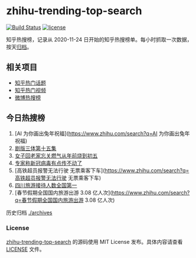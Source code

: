 # zhihu-trending-top-search

[![Build Status](https://github.com/justjavac/zhihu-trending-top-search/workflows/ci/badge.svg?branch=main)](https://github.com/justjavac/zhihu-trending-top-search/actions)
[![license](https://img.shields.io/github/license/justjavac/zhihu-trending-top-search)](https://github.com/justjavac/zhihu-trending-top-search/blob/main/LICENSE)

知乎热搜榜，记录从 2020-11-24
日开始的知乎热搜榜单。每小时抓取一次数据，按天[归档](./archives)。

## 相关项目

- [知乎热门话题](https://github.com/justjavac/zhihu-trending-hot-questions)
- [知乎热门视频](https://github.com/justjavac/zhihu-trending-hot-video)
- [微博热搜榜](https://github.com/justjavac/weibo-trending-hot-search)

## 今日热搜榜

<!-- BEGIN -->
<!-- 最后更新时间 Sat Jan 28 2023 20:12:15 GMT+0800 (China Standard Time) -->

1. [AI 为你画出兔年祝福](https://www.zhihu.com/search?q=AI 为你画出兔年祝福)
1. [剧版三体第十五集](https://www.zhihu.com/search?q=剧版三体第十五集)
1. [女子回老家忘关燃气从年前烧到初五](https://www.zhihu.com/search?q=女子回老家忘关燃气从年前烧到初五)
1. [专家称新冠病毒有点传不动了](https://www.zhihu.com/search?q=专家称新冠病毒有点传不动了)
1. [高铁超员报警无法行驶
   无票乘客下车](https://www.zhihu.com/search?q=高铁超员报警无法行驶
   无票乘客下车)
1. [四川旅游接待人数全国第一](https://www.zhihu.com/search?q=四川旅游接待人数全国第一)
1. [春节假期全国国内旅游出游 3.08
   亿人次](https://www.zhihu.com/search?q=春节假期全国国内旅游出游 3.08 亿人次)

<!-- END -->

历史归档 [./archives](./archives)

### License

[zhihu-trending-top-search](https://github.com/justjavac/zhihu-trending-top-search)
的源码使用 MIT License 发布。具体内容请查看 [LICENSE](./LICENSE) 文件。
